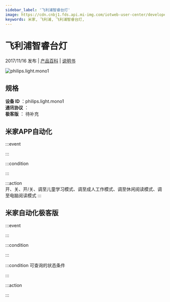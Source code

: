 ```yaml
---
sidebar_label: '飞利浦智睿台灯'
image: https://cdn.cnbj1.fds.api.mi-img.com/iotweb-user-center/developer_1679047509862uSyesf7u.png?GalaxyAccessKeyId=AKVGLQWBOVIRQ3XLEW&Expires=9223372036854775807&Signature=JKJh39rh0GrrIQ/4RSeBc9AorBE=
keywords: 米家, 飞利浦, 飞利浦智睿台灯, 
---
```

# 飞利浦智睿台灯

2017/11/16 发布 | [产品百科](https://home.mi.com/webapp/content/baike/product/index.html?model=philips.light.mono1/) | [说明书](https://home.mi.com/views/introduction.html?model=philips.light.mono1&region=cn)

![philips.light.mono1](https://cdn.cnbj1.fds.api.mi-img.com/iotweb-user-center/developer_1679047509862uSyesf7u.png?GalaxyAccessKeyId=AKVGLQWBOVIRQ3XLEW&Expires=9223372036854775807&Signature=JKJh39rh0GrrIQ/4RSeBc9AorBE=)

## 规格  
> 
**设备 ID** ：philips.light.mono1  
**通讯协议** ：  
**极客版**  ： 待补充 


## 米家APP自动化  

:::event  

:::

:::condition  

:::

:::action   
开、关、开/关、调至儿童学习模式、调至成人工作模式、调至休闲阅读模式、调至电脑阅读模式
:::

## 米家自动化极客版  

:::event  

:::

:::condition  

:::

:::condition 可查询的状态条件  

:::

:::action  

:::

        
